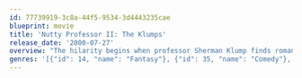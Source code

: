 ```yaml
---
id: 77739919-3c8a-44f5-9534-3d4443235cae
blueprint: movie
title: 'Nutty Professor II: The Klumps'
release_date: '2000-07-27'
overview: "The hilarity begins when professor Sherman Klump finds romance with fellow DNA specialist, Denise Gaines, and discovers a brilliant formula that reverses aging. But Sherman's thin and obnoxious alter ego, Buddy Love, wants out...and a big piece of the action. And when Buddy gets loose, things get seriously nutty."
genres: '[{"id": 14, "name": "Fantasy"}, {"id": 35, "name": "Comedy"}, {"id": 10749, "name": "Romance"}, {"id": 878, "name": "Science Fiction"}]'
---
```

